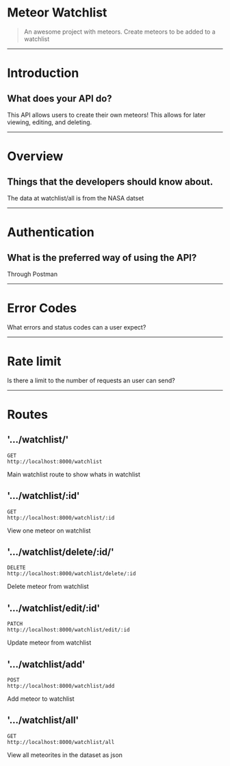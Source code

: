 # Meteor Watchlist

> An awesome project with meteors.
> Create meteors to be added to a watchlist

---

# Introduction
## What does your API do?
This API allows users to create their own meteors! This allows for later viewing, editing, and deleting.

---

# Overview
## Things that the developers should know about.
The data at watchlist/all is from the NASA datset

---

# Authentication
## What is the preferred way of using the API?
Through Postman

---

# Error Codes
What errors and status codes can a user expect?

---

# Rate limit
Is there a limit to the number of requests an user can send?

---

# Routes

## '.../watchlist/'
```
GET
http://localhost:8000/watchlist

```

Main watchlist route to show whats in watchlist

## '.../watchlist/:id'
```
GET
http://localhost:8000/watchlist/:id
```

View one meteor on watchlist

## '.../watchlist/delete/:id/'
```
DELETE
http://localhost:8000/watchlist/delete/:id
```

Delete meteor from watchlist

## '.../watchlist/edit/:id'
```
PATCH
http://localhost:8000/watchlist/edit/:id
```

Update meteor from watchlist

## '.../watchlist/add'
```
POST
http://localhost:8000/watchlist/add
```

Add meteor to watchlist

## '.../watchlist/all'
```
GET
http://localhost:8000/watchlist/all
```

View all meteorites in the dataset as json

